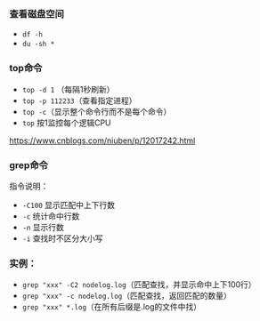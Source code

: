 ### 查看磁盘空间
* `df -h`
* `du -sh *`

### top命令
* `top -d 1` （每隔1秒刷新）
* `top -p 112233`（查看指定进程）
* `top -c`（显示整个命令行而不是每个命令）
* `top` 按1监控每个逻辑CPU

https://www.cnblogs.com/niuben/p/12017242.html

### grep命令
指令说明：
* `-C100` 显示匹配中上下行数
* `-c` 统计命中行数
* `-n` 显示行数
* `-i` 查找时不区分大小写

### 实例：
* `grep "xxx" -C2 nodelog.log`（匹配查找，并显示命中上下100行）
* `grep "xxx" -c nodelog.log`（匹配查找，返回匹配的数量）
* `grep "xxx" *.log`（在所有后缀是.log的文件中找）